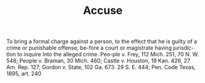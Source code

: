 ---
title: Accuse
permalink: "/definitions/accuse.html"
body: To bring a formal charge against a person, to the effect that he is guilty of
  a crime or punishable offense, be-fore a court or magistrate having jurisdlc-tlon
  to inquire Into the alleged crime. Peo-ple v. Frey, 112 Mich. 251, 70 N. W. 548;
  People v. Braman, 30 Mich. 460; Castle v. Houston, 19 Kan. 426, 27 Am. Rep. 127;
  Gordon v. State, 102 Ga. 673. 29 S. E. 444; Pen. Code Texas, 1895, art. 240
published_at: '2018-07-07'
layout: post
---